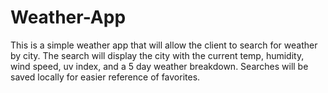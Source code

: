 # Weather-App
This is a simple weather app that will allow the client to search for weather by city. The search will display the city with the current temp, humidity, wind speed, uv index, and a 5 day weather breakdown. Searches will be saved locally for easier reference of favorites.